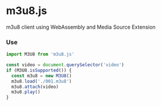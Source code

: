 # m3u8.js

m3u8 client using WebAssembly and Media Source Extension

### Use

```js
import M3U8 from 'm3u8.js'

const video = document.querySelector('video')
if (M3U8.isSupported()) {
  const m3u8 = new M3U8()
  m3u8.load('./001.m3u8')
  m3u8.attach(video)
  m3u8.play()
}
```
